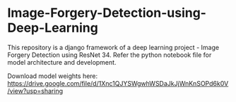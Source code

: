 # Image-Forgery-Detection-using-Deep-Learning
This repository is a django framework of a deep learning project - Image Forgery Detection using ResNet 34. 
Refer the python notebook file for model architecture and development.

Download model weights here: https://drive.google.com/file/d/1Xnc1QJYSWgwhWSDaJkJjWnKnSOPd6k0V/view?usp=sharing 
